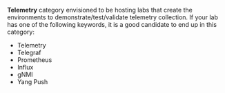**Telemetry** category envisioned to be hosting labs that create the environments to demonstrate/test/validate telemetry collection. If your lab has one of the following keywords, it is a good candidate to end up in this category:

* Telemetry
* Telegraf
* Prometheus
* Influx
* gNMI
* Yang Push